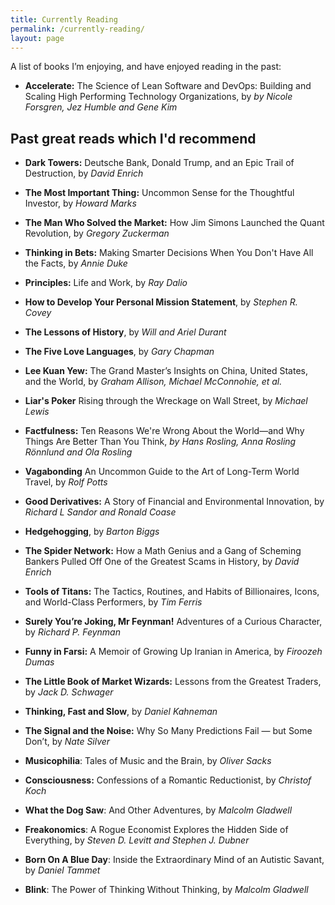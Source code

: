 ```yaml
---
title: Currently Reading
permalink: /currently-reading/
layout: page
---
```

A list of books I’m enjoying, and have enjoyed reading in the past:
  
  * **Accelerate:** The Science of Lean Software and DevOps: Building and Scaling High Performing Technology Organizations, by *by Nicole Forsgren, Jez Humble and Gene Kim*

## Past great reads which I'd recommend
	
  * **Dark Towers:** Deutsche Bank, Donald Trump, and an Epic Trail of Destruction, by *David Enrich*	

  * **The Most Important Thing:** Uncommon Sense for the Thoughtful Investor, by *Howard Marks*

  * **The Man Who Solved the Market:** How Jim Simons Launched the Quant Revolution, by *Gregory Zuckerman*

  * **Thinking in Bets:** Making Smarter Decisions When You Don't Have All the Facts, by *Annie Duke*

  * **Principles:** Life and Work, by *Ray Dalio*

  * **How to Develop Your Personal Mission Statement**, by *Stephen R. Covey*

  * **The Lessons of History**, by *Will and Ariel Durant*

  * **The Five Love Languages**, by *Gary Chapman*

  * **Lee Kuan Yew:** The Grand Master’s Insights on China, United States, and the World, by *Graham Allison, Michael McConnohie, et al.* 

  * **Liar's Poker** Rising through the Wreckage on Wall Street, by *Michael Lewis*

  * **Factfulness:** Ten Reasons We're Wrong About the World―and Why Things Are Better Than You Think, *by Hans Rosling, Anna Rosling Rönnlund and Ola Rosling*

  * **Vagabonding** An Uncommon Guide to the Art of Long-Term World Travel, by *Rolf Potts* 

  * **Good Derivatives:**  A Story of Financial and Environmental Innovation, by *Richard L Sandor and Ronald Coase*

  * **Hedgehogging**, by *Barton Biggs* 

  * **The Spider Network:** How a Math Genius and a Gang of Scheming Bankers Pulled Off One of the Greatest Scams in History, by *David Enrich*

  * **Tools of Titans:** The Tactics, Routines, and Habits of Billionaires, Icons, and World-Class Performers, by *Tim Ferris*

  * **Surely You’re Joking, Mr Feynman!** Adventures of a Curious Character, by *Richard P. Feynman* 

  * **Funny in Farsi:** A Memoir of Growing Up Iranian in America, by *Firoozeh Dumas*

  * **The Little Book of Market Wizards:** Lessons from the Greatest Traders, by *Jack D. Schwager*

  * **Thinking, Fast and Slow**, by *Daniel Kahneman*

  * **The Signal and the Noise:** Why So Many Predictions Fail — but Some Don’t,  by *Nate Silver*

  * **Musicophilia**: Tales of Music and the Brain, by *Oliver Sacks*

  * **Consciousness:** Confessions of a Romantic Reductionist,  by *Christof Koch*

  * **What the Dog Saw**: And Other Adventures, by *Malcolm Gladwell*

  * **Freakonomics**: A Rogue Economist Explores the Hidden Side of Everything, by *Steven D. Levitt and Stephen J. Dubner*

  * **Born On A Blue Day**: Inside the Extraordinary Mind of an Autistic Savant,  by *Daniel Tammet*

  * **Blink**: The Power of Thinking Without Thinking, by *Malcolm Gladwell*